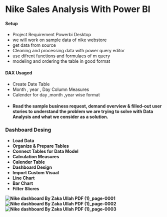 <h1>Nike Sales Analysis With Power BI</h1>
<h4> Setup </h4>
<ul>
  <li>Project Requirement Powerbi Desktop</li>
  <li>we will work on sample data of nike webstore</li>
  <li>get data from source </li>
  <li> Cleaning and processing data with power query editor</li>
  <li>use difrent functions and formulaes of m query</li>
  <li>modeling and ordering the table in good format</li>
</ul>
<h4> DAX Usaged </h4>
<ul>
  <li>Create Date Table </li>
   <li>Month , year , Day Column Measures </li>
  <li>Calender for day ,month ,year wise format</li>
</ul>
<h4><Business Request & User Stories/h4>
<ul>
  <li>	Read the sample business request, demand overview & filled-out user stories to understand the problem we are trying to solve with Data Analysis and what we consider as a solution.</li>
</ul>
<h3>Dashboard Desing</h3>
<ul>
  <li>Load Data</li>
  <li>Organize & Prepare Tables</li>
  <li>Connect Tables for Data Model</li>
  <li>	Calculation Measures </li>
  <li>Calender Table </li>
  <li>Dashboard Design</li>
  <li>Import Custom Visual </li>
  <li> Line Chart</li>
  <li> Bar Chart </li>
  <li> Filter Slicres</li>
</ul>

![Nike dashboard By Zaka Ullah PDF (1)_page-0001](https://github.com/user-attachments/assets/fb375b90-7ea6-4947-a214-ce41e5565ee8)
![Nike dashboard By Zaka Ullah PDF (1)_page-0002](https://github.com/user-attachments/assets/f870de66-b0ac-4a0d-871c-6a7e927779ab)
![Nike dashboard By Zaka Ullah PDF (1)_page-0003](https://github.com/user-attachments/assets/4cf14be2-8a29-4223-b67d-77b5c4544420)
